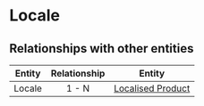 # Locale



## Relationships with other entities

| Entity | Relationship | Entity |
| --- |:--------:| --- |
| Locale | 1 - N | [Localised Product] |



[Localised Product]: ../product-information-management/localised-product.md